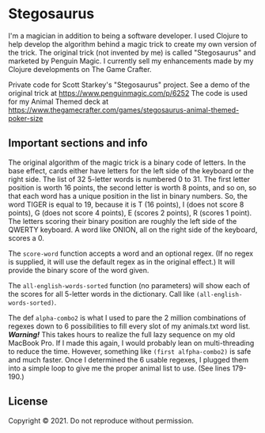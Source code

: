 # Stegosaurus

I'm a magician in addition to being a software developer. I used Clojure to help develop the algorithm behind a magic trick to create my
own version of the trick. The original trick (not invented by me) is called "Stegosaurus" and marketed by Penguin Magic.
I currently sell my enhancements made by my Clojure developments on The Game Crafter.

Private code for Scott Starkey's "Stegosaurus" project.
See a demo of the original trick at https://www.penguinmagic.com/p/6252
The code is used for my Animal Themed deck at https://www.thegamecrafter.com/games/stegosaurus-animal-themed-poker-size

## Important sections and info

The original algorithm of the magic trick is a binary code of letters. 
In the base effect, cards either have letters for the left side of the keyboard or the right side.
The list of 32 5-letter words is numbered 0 to 31. The first letter position is worth 16 points, the second letter is worth 
8 points, and so on, so that each word has a unique position in the list in binary numbers. So, the word TIGER is equal to 19, 
because it is T (16 points), I (does not score 8 points), G (does not score 4 points), E (scores 2 points), R (scores 1 point). 
The letters scoring their binary position are roughly the left side of the QWERTY keyboard. A word like ONION, all on the right 
side of the keyboard, scores a 0. 

The `score-word` function accepts a word and an optional regex. (If no regex is supplied, it will use the default regex as in the 
original effect.) It will provide the binary score of the word given.

The `all-english-words-sorted` function (no parameters) will show each of the scores for all 5-letter words in the dictionary. 
Call like `(all-english-words-sorted)`.

The def `alpha-combo2` is what I used to pare the 2 million combinations of regexes down to 6 possibilities to fill every slot of my 
animals.txt word list.  ***Warning!*** This takes hours to realize the full lazy sequence on my old MacBook Pro. If I made this again, 
I would probably lean on multi-threading to reduce the time. However, something like `(first alfpha-combo2)` is safe and much faster. 
Once I determined the 6 usable regexes, I plugged them into a simple loop to give me the proper animal list to use. (See lines 179-190.)

## License

Copyright © 2021.
Do not reproduce without permission.
